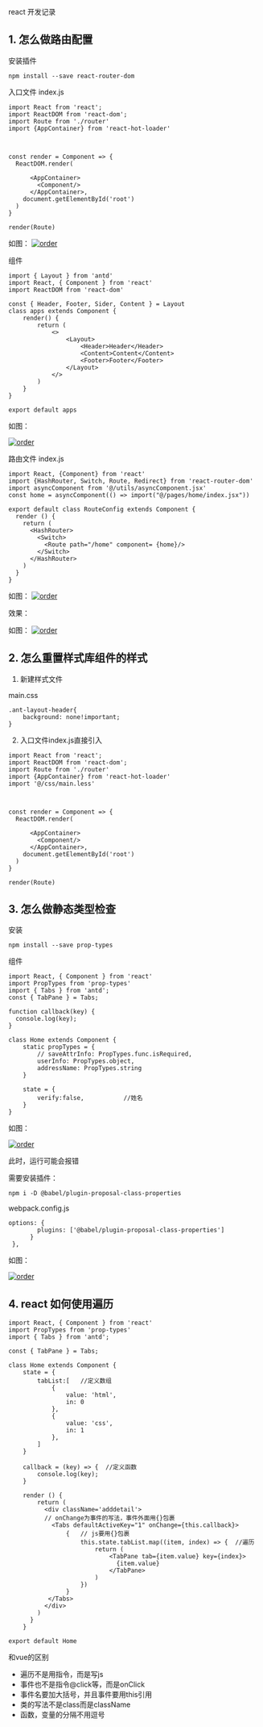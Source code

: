 react 开发记录

## 1. 怎么做路由配置
安装插件
```
npm install --save react-router-dom
```

入口文件 index.js
```
import React from 'react';
import ReactDOM from 'react-dom';
import Route from './router'
import {AppContainer} from 'react-hot-loader'



const render = Component => {
  ReactDOM.render(

      <AppContainer>
        <Component/>
      </AppContainer>,
    document.getElementById('root')
  )
}

render(Route)

```


如图：
<a data-fancybox title="react" href="/reactNote62.png">![order](/reactNote62.png)</a>




组件
```
import { Layout } from 'antd'
import React, { Component } from 'react'
import ReactDOM from 'react-dom'

const { Header, Footer, Sider, Content } = Layout
class apps extends Component {
	render() {
		return (
			<>
				<Layout>
					<Header>Header</Header>
					<Content>Content</Content>
					<Footer>Footer</Footer>
				</Layout>
			</>
		)
	}
}

export default apps

```

如图：

<a data-fancybox title="react" href="/reactNote64.png">![order](/reactNote64.png)</a>

路由文件 index.js
```
import React, {Component} from 'react'
import {HashRouter, Switch, Route, Redirect} from 'react-router-dom'
import asyncComponent from '@/utils/asyncComponent.jsx'
const home = asyncComponent(() => import("@/pages/home/index.jsx"))

export default class RouteConfig extends Component {
  render () {
    return (
      <HashRouter>
        <Switch>
          <Route path="/home" component= {home}/>
        </Switch>
      </HashRouter>
    )
  }
}
```


如图：
<a data-fancybox title="react" href="/reactNote63.png">![order](/reactNote63.png)</a>

效果：

如图：
<a data-fancybox title="react" href="/reactNote65.png">![order](/reactNote65.png)</a>

## 2. 怎么重置样式库组件的样式

1. 新建样式文件

main.css
```
.ant-layout-header{
    background: none!important;
}
```

2. 入口文件index.js直接引入
```
import React from 'react';
import ReactDOM from 'react-dom';
import Route from './router'
import {AppContainer} from 'react-hot-loader'
import '@/css/main.less'



const render = Component => {
  ReactDOM.render(

      <AppContainer>
        <Component/>
      </AppContainer>,
    document.getElementById('root')
  )
}

render(Route)

```

## 3. 怎么做静态类型检查

安装
```
npm install --save prop-types
```

组件
```
import React, { Component } from 'react'
import PropTypes from 'prop-types'
import { Tabs } from 'antd';
const { TabPane } = Tabs;

function callback(key) {
  console.log(key);
}

class Home extends Component {
    static propTypes = {
        // saveAttrInfo: PropTypes.func.isRequired,
        userInfo: PropTypes.object,
        addressName: PropTypes.string
    }

    state = {
        verify:false,			//姓名
    }
}
```
如图：

<a data-fancybox title="react" href="/reactNote71.png">![order](/reactNote71.png)</a>

此时，运行可能会报错

需要安装插件：

```
npm i -D @babel/plugin-proposal-class-properties
```
webpack.config.js
```
options: {
        plugins: ['@babel/plugin-proposal-class-properties']
      }
 },

```

如图：

<a data-fancybox title="react" href="/reactNote72.png">![order](/reactNote72.png)</a>

## 4. react 如何使用遍历
```
import React, { Component } from 'react'
import PropTypes from 'prop-types'
import { Tabs } from 'antd';

const { TabPane } = Tabs;

class Home extends Component {
    state = {
        tabList:[   //定义数组
            {
                value: 'html',
                in: 0
            },
            {
                value: 'css',
                in: 1
            },
        ]
    }

    callback = (key) => {  //定义函数
        console.log(key);
    }

    render () {
        return (
          <div className='adddetail'>
          // onChange为事件的写法，事件外面用{}包裹
            <Tabs defaultActiveKey="1" onChange={this.callback}>  
                {   // js要用{}包裹
                    this.state.tabList.map((item, index) => {  //遍历
                        return (
                            <TabPane tab={item.value} key={index}>
                              {item.value}
                            </TabPane> 
                        )
                    })
                }
           </Tabs>
          </div>
        )
      }
    }

export default Home
```

和vue的区别
- 遍历不是用指令，而是写js
- 事件也不是指令@click等，而是onClick
- 事件名要加大括号，并且事件要用this引用
- 类的写法不是class而是className
- 函数，变量的分隔不用逗号


